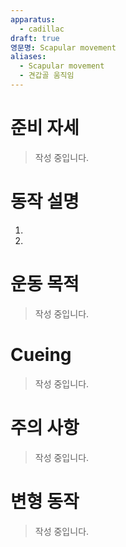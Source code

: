 ```yaml
---
apparatus:
  - cadillac
draft: true
영문명: Scapular movement
aliases:
  - Scapular movement
  - 견갑골 움직임
---
```


# 준비 자세

> 작성 중입니다.

# 동작 설명

1.
2.

# 운동 목적

> 작성 중입니다.

# Cueing

> 작성 중입니다.

# 주의 사항

> 작성 중입니다.

# 변형 동작

> 작성 중입니다.
